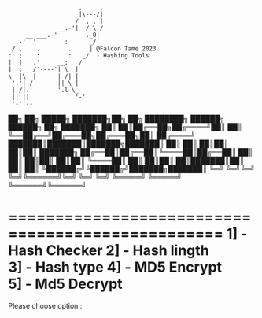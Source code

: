 
                        ,     ,
                        |\---/|
                       /  , , |
                  __.-'|  / \ /
         __ ___.-'        ._O|
      .-'  '        :      _/
     / ,    .        .     | @Falcon Tame 2023
    :  ;    :        :   _/  - Hashing Tools
    |  |   .'     __:   /
    |  :   /'----'| \  |
    \  |\  |      | /| |
     '.'| /       || \ |
     | /|.'       '.l \_
     || ||             '-'
     '-''--
██╗  ██╗ █████╗ ███████╗██╗  ██╗    ████████╗ ██████╗  ██████╗ ██╗     ███████╗
██║  ██║██╔══██╗██╔════╝██║  ██║    ╚══██╔══╝██╔═══██╗██╔═══██╗██║     ██╔════╝
███████║███████║███████╗███████║       ██║   ██║   ██║██║   ██║██║     ███████╗
██╔══██║██╔══██║╚════██║██╔══██║       ██║   ██║   ██║██║   ██║██║     ╚════██║
██║  ██║██║  ██║███████║██║  ██║       ██║   ╚██████╔╝╚██████╔╝███████╗███████║
╚═╝  ╚═╝╚═╝  ╚═╝╚══════╝╚═╝  ╚═╝       ╚═╝    ╚═════╝  ╚═════╝ ╚══════╝╚══════╝
                                                                               


=================================================
1] - Hash Checker 
2] - Hash lingth  
3] - Hash type
4] - MD5 Encrypt  
5] - Md5 Decrypt 
=================================================
Please choose option :             


